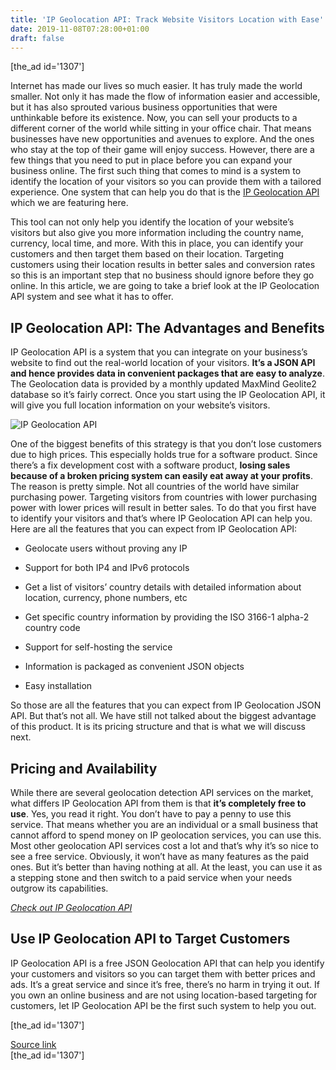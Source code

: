 ```yaml
---
title: 'IP Geolocation API: Track Website Visitors Location with Ease'
date: 2019-11-08T07:28:00+01:00
draft: false
---
```


\[the\_ad id='1307'\]  
  

  

Internet has made our lives so much easier. It has truly made the world smaller. Not only it has made the flow of information easier and accessible, but it has also sprouted various business opportunities that were unthinkable before its existence. Now, you can sell your products to a different corner of the world while sitting in your office chair. That means businesses have new opportunities and avenues to explore. And the ones who stay at the top of their game will enjoy success. However, there are a few things that you need to put in place before you can expand your business online. The first such thing that comes to mind is a system to identify the location of your visitors so you can provide them with a tailored experience. One system that can help you do that is the [IP Geolocation API](https://ipgeolocationapi.com/) which we are featuring here.  

This tool can not only help you identify the location of your website’s visitors but also give you more information including the country name, currency, local time, and more. With this in place, you can identify your customers and then target them based on their location. Targeting customers using their location results in better sales and conversion rates so this is an important step that no business should ignore before they go online. In this article, we are going to take a brief look at the IP Geolocation API system and see what it has to offer.  

IP Geolocation API: The Advantages and Benefits
-----------------------------------------------

  

IP Geolocation API is a system that you can integrate on your business’s website to find out the real-world location of your visitors. **It’s a JSON API and hence provides data in convenient packages that are easy to analyze**. The Geolocation data is provided by a monthly updated MaxMind Geolite2 database so it’s fairly correct. Once you start using the IP Geolocation API, it will give you full location information on your website’s visitors.  

![IP Geolocation API](https://beebom.com/wp-content/uploads/2019/11/IP-Geolocation-API.jpg)

One of the biggest benefits of this strategy is that you don’t lose customers due to high prices. This especially holds true for a software product. Since there’s a fix development cost with a software product, **losing sales because of a broken pricing system can easily eat away at your profits**. The reason is pretty simple. Not all countries of the world have similar purchasing power. Targeting visitors from countries with lower purchasing power with lower prices will result in better sales. To do that you first have to identify your visitors and that’s where IP Geolocation API can help you. Here are all the features that you can expect from IP Geolocation API:  

*   Geolocate users without proving any IP
  
*   Support for both IP4 and IPv6 protocols
  
*   Get a list of visitors’ country details with detailed information about location, currency, phone numbers, etc
  
*   Get specific country information by providing the ISO 3166-1 alpha-2 country code
  
*   Support for self-hosting the service
  
*   Information is packaged as convenient JSON objects
  
*   Easy installation
  

So those are all the features that you can expect from IP Geolocation JSON API. But that’s not all. We have still not talked about the biggest advantage of this product. It is its pricing structure and that is what we will discuss next.  

Pricing and Availability
------------------------

  

While there are several geolocation detection API services on the market, what differs IP Geolocation API from them is that **it’s completely free to use**. Yes, you read it right. You don’t have to pay a penny to use this service. That means whether you are an individual or a small business that cannot afford to spend money on IP geolocation services, you can use this. Most other geolocation API services cost a lot and that’s why it’s so nice to see a free service. Obviously, it won’t have as many features as the paid ones. But it’s better than having nothing at all. At the least, you can use it as a stepping stone and then switch to a paid service when your needs outgrow its capabilities.  

[_Check out IP Geolocation API_](https://ipgeolocationapi.com/)  

Use IP Geolocation API to Target Customers
------------------------------------------

  

IP Geolocation API is a free JSON Geolocation API that can help you identify your customers and visitors so you can target them with better prices and ads. It’s a great service and since it’s free, there’s no harm in trying it out. If you own an online business and are not using location-based targeting for customers, let IP Geolocation API be the first such system to help you out.  

  
\[the\_ad id='1307'\]  
  
[Source link](https://beebom.com/ip-geolocation-api-track-website-visitors-location-ease/)  
\[the\_ad id='1307'\]